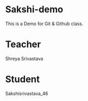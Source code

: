 # Sakshi-demo
This is a Demo for Git &amp; Github class.

# Teacher
Shreya Srivastava

# Student
Sakshisrivastava_46